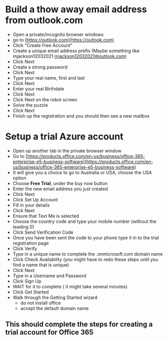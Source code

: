 # Build a thow away email address from outlook.com

- Open a private/incognito browser windows
- go to [https://outlook.com](https://outlook.com)
- Click "Create Free Account"
- Create a unique email address prefix (Maybe something like mjackson12032021   mjackson12032021@outlook.com)
- Click Next
- Create a strong password
- Click Next
- Type your real name, first and last
- Click Next
- Enter your real Birthdate
- Click Next
- Click Next on the robot screen
- Solve the puzzle
- Click Next
- Finish up the registration and you should then see a new mailbox

# Setup a trial Azure account

- Open up another tab in the private browser window
- Go to [https://products.office.com/en-us/business/office-365-enterprise-e5-business-software](https://products.office.com/en-us/business/office-365-enterprise-e5-business-software)
- It will give you a choice to go to Australia or USA, choose the USA option
- Choose **Free Trial**, under the buy now button
- Enter the new email address you just created
- Click Next
- Click Set Up Account
- Fill in your details
- Click Next
- Ensure that Text Me is selected
- Choose the country code and type your mobile number (without the leading 0)
- Click Send Verification Code
- Once you have been sent the code to your phone type it in to the trial registration page 
- Click Verify
- Type in a unique name to complete the .onmicrosoft.com domain name
- Click Check Availability (you might have to redo these steps until you find a name that is unique)
- Click Next
- Type in a Username and Password
- Click Sign Up
- WAIT for it to complete ( it might take several minutes)
- Click Get Started
- Walk through the Getting Started wizard 
  - do not install office 
  - accept the default domain name

## This should complete the steps for creating a trial account for Office 365
